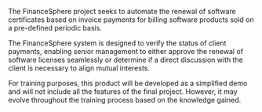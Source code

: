 The FinanceSphere project seeks to automate the renewal of software certificates based on invoice payments for billing software products sold on a pre-defined periodic basis. 

 

The FinanceSphere system is designed to verify the status of client payments, enabling senior management to either approve the renewal of software licenses seamlessly or determine if a direct discussion with the client is necessary to align mutual interests. 

 

For training purposes, this product will be developed as a simplified demo and will not include all the features of the final project. However, it may evolve throughout the training process based on the knowledge gained. 
